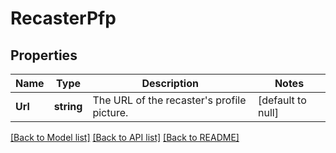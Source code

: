 # RecasterPfp

## Properties
Name | Type | Description | Notes
------------ | ------------- | ------------- | -------------
**Url** | **string** | The URL of the recaster&#x27;s profile picture. | [default to null]

[[Back to Model list]](../README.md#documentation-for-models) [[Back to API list]](../README.md#documentation-for-api-endpoints) [[Back to README]](../README.md)

